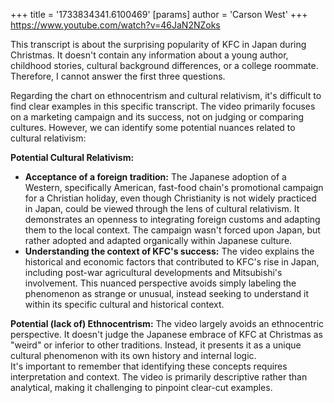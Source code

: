 +++
 title = '1733834341.6100469'
[params]
	author = 'Carson West'
+++
https://www.youtube.com/watch?v=46JaN2NZoks

This transcript is about the surprising popularity of KFC in Japan during Christmas. It doesn't contain any information about a young author, childhood stories, cultural background differences, or a college roommate. Therefore, I cannot answer the first three questions.


Regarding the chart on ethnocentrism and cultural relativism, it's difficult to find clear examples in this specific transcript. The video primarily focuses on a marketing campaign and its success, not on judging or comparing cultures. However, we can identify some potential nuances related to cultural relativism:


**Potential Cultural Relativism:**

* **Acceptance of a foreign tradition:** The Japanese adoption of a Western, specifically American, fast-food chain's promotional campaign for a Christian holiday, even though Christianity is not widely practiced in Japan, could be viewed through the lens of cultural relativism. It demonstrates an openness to integrating foreign customs and adapting them to the local context.  The campaign wasn't forced upon Japan, but rather adopted and adapted organically within Japanese culture.
* **Understanding the context of KFC's success:** The video explains the historical and economic factors that contributed to KFC's rise in Japan, including post-war agricultural developments and Mitsubishi's involvement. This nuanced perspective avoids simply labeling the phenomenon as strange or unusual, instead seeking to understand it within its specific cultural and historical context.


**Potential (lack of) Ethnocentrism:**  The video largely avoids an ethnocentric perspective. It doesn't judge the Japanese embrace of KFC at Christmas as "weird" or inferior to other traditions. Instead, it presents it as a unique cultural phenomenon with its own history and internal logic.  
It's important to remember that identifying these concepts requires interpretation and context.  The video is primarily descriptive rather than analytical, making it challenging to pinpoint clear-cut examples.
